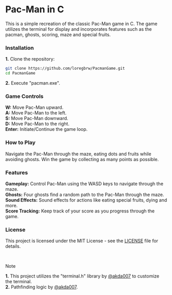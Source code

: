 # Pac-Man in C

This is a simple recreation of the classic Pac-Man game in C. The game utilizes the terminal for display and incorporates features such as the pacman, ghosts, scoring, maze and special fruits.

### Installation 
**1.**  Clone the repository:
```bash
git clone https://github.com/loregbrw/PacmanGame.git
cd PacmanGame
```
**2.** Execute "pacman.exe".

### Game Controls
**W:** Move Pac-Man upward.\
**A:** Move Pac-Man to the left.\
**S:** Move Pac-Man downward.\
**D:** Move Pac-Man to the right.\
**Enter:** Initiate/Continue the game loop.

### How to Play
Navigate the Pac-Man through the maze, eating dots and fruits while avoiding ghosts. Win the game by collecting as many points as possible.

### Features
**Gameplay:** Control Pac-Man using the WASD keys to navigate through the maze.\
**Ghosts:** Four ghosts find a random path to the Pac-Man through the maze.\
**Sound Effects:** Sound effects for actions like eating special fruits, dying and more.\
**Score Tracking:** Keep track of your score as you progress through the game.

### License
This project is licensed under the MIT License - see the [LICENSE](./LICENSE) file for details.

<br>

> [!NOTE]
> **1.** This project utilizes the "terminal.h" library by [@akda007](https://github.com/akda007) to customize the terminal.\
> **2.** Pathfinding logic by [@akda007](https://github.com/akda007).

